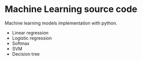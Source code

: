# Machine Learning source code

Machine learning models implementation with python.

- Linear regression
- Logistic regression
- Softmax
- SVM
- Decision tree
